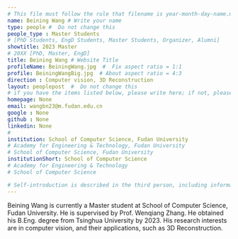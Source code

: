 ```yaml
---
# This file must follow the rule that filename is year-month-day-name.md .
name: Beining Wang # Write your name
type: people #  Do not change this
people_type : Master Students
# [PhD Students, EngD Students, Master Students, Organizer, Alumni]
showtitle: 2023 Master
# 20XX [PhD, Master, EngD]
title: Beining Wang # Website Title
profileName: BeiningWang.jpg  #  Fix aspect ratio = 1:1
profile: BeiningWangBig.jpg  # About aspect ratio = 4:3
direction : Computer vision, 3D Reconstruction
layout: peoplepost  #  Do not change this
# if you have the items listed below, please write here; if not, please write None.
homepage: None
email: wangbn23@m.fudan.edu.cn
google : None
github : None
linkedin: None
# 
institution: School of Computer Science, Fudan University
# Academy for Engineering & Technology, Fudan University
# School of Computer Science, Fudan University
institutionShort: School of Computer Science
# Academy for Engineering & Technology
# School of Computer Science

# Self-introduction is described in the third person, including information such as educational experience(B/M/P), graduation career development
---
```

Beining Wang is currently a Master student at School of Computer Science, Fudan University. He is supervised by Prof. Wenqiang Zhang. He obtained his B.Eng. degree from Tsinghua University by 2023. His research interests are in computer vision, and their applications, such as 3D Reconstruction.
